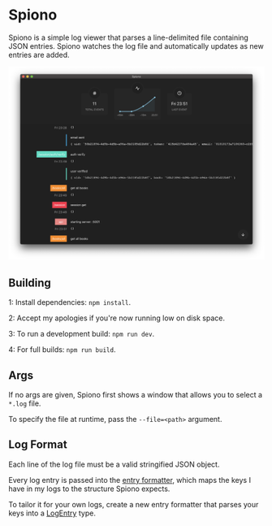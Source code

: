 # Spiono

Spiono is a simple log viewer that parses a line-delimited file containing JSON entries. Spiono watches the log file and automatically updates as new entries are added.

![Screenshot of Spiono](/build/screenshot.png)

## Building

1: Install dependencies: `npm install`.

2: Accept my apologies if you're now running low on disk space.

3: To run a development build: `npm run dev`.

4: For full builds: `npm run build`.

## Args

If no args are given, Spiono first shows a window that allows you to select a `*.log` file.

To specify the file at runtime, pass the `--file=<path>` argument.

## Log Format

Each line of the log file must be a valid stringified JSON object.

Every log entry is passed into the [entry formatter](./src/entry-formatter.ts), which maps the keys I have in my logs to the structure Spiono expects.

To tailor it for your own logs, create a new entry formatter that parses your keys into a [LogEntry](./src/log-watcher.ts#L3) type.
